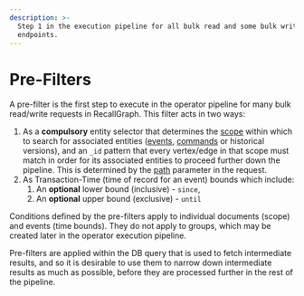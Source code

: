 ```yaml
---
description: >-
  Step 1 in the execution pipeline for all bulk read and some bulk write
  endpoints.
---
```


# Pre-Filters

A pre-filter is the first step to execute in the operator pipeline for many bulk read/write requests in RecallGraph. This filter acts in two ways:

1. As a **compulsory** entity selector that determines the [scope](./#scopes) within which to search for associated entities \([events](./#event), [commands](./#command) or historical versions\), and an `_id` pattern that every vertex/edge in that scope must match in order for its associated entities to proceed further down the pipeline. This is determined by the [path](./#path) parameter in the request.
2. As Transaction-Time \(time of record for an event\) bounds which include:
   1. An **optional** lower bound \(inclusive\) - `since`,
   2. An **optional** upper bound \(exclusive\) - `until`

Conditions defined by the pre-filters apply to individual documents \(scope\) and events \(time bounds\). They do not apply to groups, which may be created later in the operator execution pipeline.

Pre-filters are applied within the DB query that is used to fetch intermediate results, and so it is desirable to use them to narrow down intermediate results as much as possible, before they are processed further in the rest of the pipeline.

